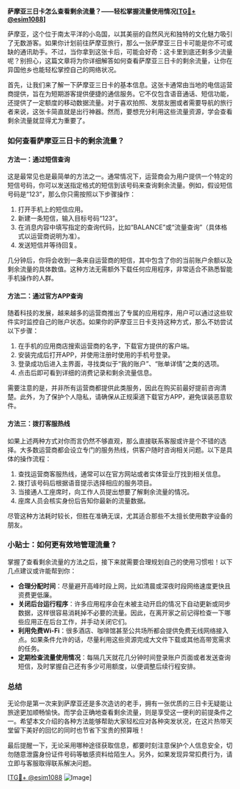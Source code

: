 **萨摩亚三日卡怎么查看剩余流量？——轻松掌握流量使用情况[[TG💪+ @esim1088](https://t.me/s/esim1088)]**

萨摩亚，这个位于南太平洋的小岛国，以其美丽的自然风光和独特的文化魅力吸引了无数游客。如果你计划前往萨摩亚旅行，那么一张萨摩亚三日卡可能是你不可或缺的通讯助手。不过，当你拿到这张卡后，可能会好奇：这卡里到底还剩多少流量呢？别担心，这篇文章将为你详细解答如何查看萨摩亚三日卡的剩余流量，让你在异国他乡也能轻松掌控自己的网络状况。

首先，让我们来了解一下萨摩亚三日卡的基本信息。这张卡通常由当地的电信运营商提供，旨在为短期游客提供便捷的通信服务。它不仅包含语音通话、短信功能，还提供了一定额度的移动数据流量。对于喜欢拍照、发朋友圈或者需要导航的旅行者来说，这张卡简直就是出行神器。然而，要想充分利用这些流量资源，学会查看剩余流量就显得尤为重要了。

### 如何查看萨摩亚三日卡的剩余流量？

#### 方法一：通过短信查询

这是最常见也是最简单的方法之一。通常情况下，运营商会为用户提供一个特定的短信号码，你可以发送指定格式的短信到该号码来查询剩余流量。例如，假设短信号码是“123”，那么你只需按照以下步骤操作：

1. 打开手机上的短信应用。
2. 新建一条短信，输入目标号码“123”。
3. 在消息内容中填写指定的查询代码，比如“BALANCE”或“流量查询”（具体格式以运营商说明为准）。
4. 发送短信并等待回复。

几分钟后，你将会收到一条来自运营商的短信，其中包含了你的当前账户余额以及剩余流量的具体数值。这种方法无需额外下载任何应用程序，非常适合不熟悉智能手机操作的人群。

#### 方法二：通过官方APP查询

随着科技的发展，越来越多的运营商推出了专属的应用程序，用户可以通过这些软件实时监控自己的账户状态。如果你的萨摩亚三日卡支持这种方式，那么不妨尝试以下步骤：

1. 在手机的应用商店搜索运营商的名字，下载官方提供的客户端。
2. 安装完成后打开APP，并使用注册时使用的手机号登录。
3. 登录成功后进入主界面，寻找类似于“我的账户”、“账单详情”之类的选项。
4. 点击后即可看到详细的消费记录和剩余流量信息。

需要注意的是，并非所有运营商都提供此类服务，因此在购买前最好提前咨询清楚。此外，为了保护个人隐私，请确保从正规渠道下载官方APP，避免误装恶意软件。

#### 方法三：拨打客服热线

如果上述两种方式对你而言仍然不够直观，那么直接联系客服或许是个不错的选择。大多数运营商都会设立专门的服务热线，供客户随时咨询相关问题。以下是具体的操作流程：

1. 查找运营商客服热线，通常可以在官方网站或者实体营业厅找到相关信息。
2. 拨打该号码后根据语音提示选择相应的服务项目。
3. 当接通人工座席时，向工作人员提出想要了解剩余流量的情况。
4. 座席人员会核实身份后告知你最新的流量数据。

尽管这种方法耗时较长，但胜在准确无误，尤其适合那些不太擅长使用数字设备的朋友。

### 小贴士：如何更有效地管理流量？

掌握了查看剩余流量的方法之后，接下来就需要合理规划自己的使用习惯啦！以下几点建议或许能帮到你：

- **合理分配时间**：尽量避开高峰时段上网，比如清晨或深夜时段网络速度更快且资费更低廉。
- **关闭后台运行程序**：许多应用程序会在未被主动开启的情况下自动更新或同步数据，这样很容易消耗掉不必要的流量。因此，在离开家之前记得检查一下哪些应用正在后台工作，并手动关闭它们。
- **利用免费Wi-Fi**：很多酒店、咖啡馆甚至公共场所都会提供免费无线网络接入点。如果条件允许的话，尽量利用这些资源完成大文件下载或其他高带宽需求的任务。
- **定期检查流量使用情况**：每隔几天就花几分钟时间登录账户页面或者发送查询短信，及时掌握自己还有多少可用额度，以便调整后续行程安排。

### 总结

无论你是第一次来到萨摩亚还是多次造访的老手，拥有一张优质的三日卡无疑能让旅途更加顺畅愉快。而学会正确地查看剩余流量，则是享受这一便利的前提条件之一。希望本文介绍的各种方法能够帮助大家轻松应对各种突发状况，在这片热带天堂留下美好的回忆的同时也节省下宝贵的预算哦！

最后提醒一下，无论采用哪种途径获取信息，都要时刻注意保护个人信息安全，切勿随意泄露身份证件号码等敏感资料给陌生人。另外，如果发现异常扣费行为，请立即与客服取得联系解决问题。

[[TG💪+ @esim1088](https://t.me/s/esim1088) ![Image](https://i.postimg.cc/4NQfJmqS/Snipaste-2025-05-13-00-14-12.png)]